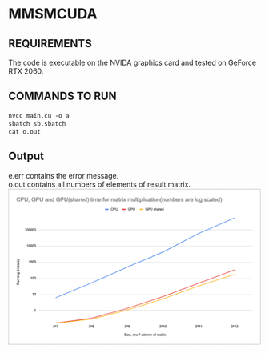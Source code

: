 # MMSMCUDA

## REQUIREMENTS
The code is executable on the NVIDA graphics card and tested on GeForce RTX 2060. <br>

## COMMANDS TO RUN
```
nvcc main.cu -o a
sbatch sb.sbatch
cat o.out
```

## Output
e.err contains the error message. <br>
o.out contains all numbers of elements of result matrix.<br>
![Speed graph](https://github.com/barojin/MMSMCUDA/blob/main/Speed%20comparison.png)

